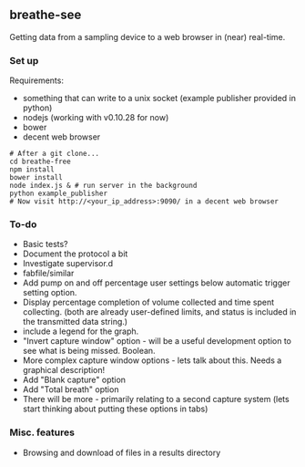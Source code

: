 ## breathe-see

Getting data from a sampling device to a web browser in (near) real-time.

### Set up

Requirements:

* something that can write to a unix socket (example publisher provided in python)
* nodejs (working with v0.10.28 for now)
* bower
* decent web browser

```
# After a git clone...
cd breathe-free
npm install
bower install
node index.js & # run server in the background
python example_publisher
# Now visit http://<your_ip_address>:9090/ in a decent web browser
```

### To-do

* Basic tests?
* Document the protocol a bit
* Investigate supervisor.d
* fabfile/similar
* Add pump on and off percentage user settings below automatic trigger setting option.
* Display percentage completion of volume collected and time spent collecting. (both are already user-defined limits, and status is included in the transmitted data string.)
* include a legend for the graph.
* "Invert capture window" option - will be  a useful development option to see what is being missed. Boolean.
* More complex capture window options - lets talk about this. Needs a graphical description!
* Add "Blank capture" option
* Add "Total breath" option
* There will be more - primarily relating to a second capture system (lets start thinking about putting these options in tabs)

### Misc. features

* Browsing and download of files in a results directory
